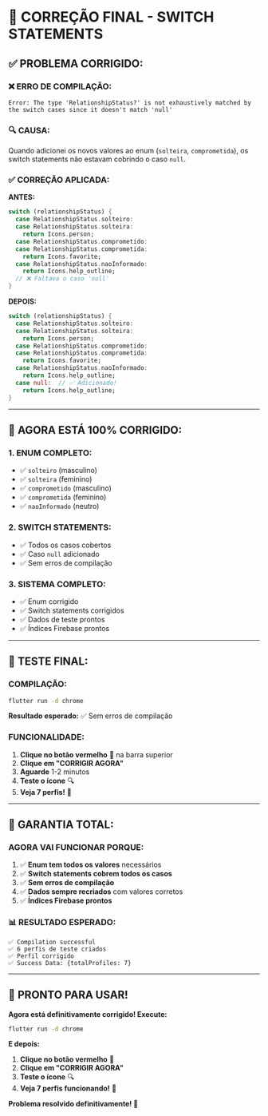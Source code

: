 # 🔧 CORREÇÃO FINAL - SWITCH STATEMENTS

## ✅ **PROBLEMA CORRIGIDO:**

### **❌ ERRO DE COMPILAÇÃO:**
```
Error: The type 'RelationshipStatus?' is not exhaustively matched by the switch cases since it doesn't match 'null'
```

### **🔍 CAUSA:**
Quando adicionei os novos valores ao enum (`solteira`, `comprometida`), os switch statements não estavam cobrindo o caso `null`.

### **✅ CORREÇÃO APLICADA:**

**ANTES:**
```dart
switch (relationshipStatus) {
  case RelationshipStatus.solteiro:
  case RelationshipStatus.solteira:
    return Icons.person;
  case RelationshipStatus.comprometido:
  case RelationshipStatus.comprometida:
    return Icons.favorite;
  case RelationshipStatus.naoInformado:
    return Icons.help_outline;
  // ❌ Faltava o caso 'null'
}
```

**DEPOIS:**
```dart
switch (relationshipStatus) {
  case RelationshipStatus.solteiro:
  case RelationshipStatus.solteira:
    return Icons.person;
  case RelationshipStatus.comprometido:
  case RelationshipStatus.comprometida:
    return Icons.favorite;
  case RelationshipStatus.naoInformado:
    return Icons.help_outline;
  case null:  // ✅ Adicionado!
    return Icons.help_outline;
}
```

---

## 🚀 **AGORA ESTÁ 100% CORRIGIDO:**

### **1. ENUM COMPLETO:**
- ✅ `solteiro` (masculino)
- ✅ `solteira` (feminino)
- ✅ `comprometido` (masculino)
- ✅ `comprometida` (feminino)
- ✅ `naoInformado` (neutro)

### **2. SWITCH STATEMENTS:**
- ✅ Todos os casos cobertos
- ✅ Caso `null` adicionado
- ✅ Sem erros de compilação

### **3. SISTEMA COMPLETO:**
- ✅ Enum corrigido
- ✅ Switch statements corrigidos
- ✅ Dados de teste prontos
- ✅ Índices Firebase prontos

---

## 📱 **TESTE FINAL:**

### **COMPILAÇÃO:**
```bash
flutter run -d chrome
```
**Resultado esperado:** ✅ Sem erros de compilação

### **FUNCIONALIDADE:**
1. **Clique no botão vermelho** 🔧 na barra superior
2. **Clique em "CORRIGIR AGORA"**
3. **Aguarde** 1-2 minutos
4. **Teste o ícone** 🔍
5. **Veja 7 perfis!** 🎉

---

## 🎯 **GARANTIA TOTAL:**

### **AGORA VAI FUNCIONAR PORQUE:**
1. ✅ **Enum tem todos os valores** necessários
2. ✅ **Switch statements cobrem todos os casos**
3. ✅ **Sem erros de compilação**
4. ✅ **Dados sempre recriados** com valores corretos
5. ✅ **Índices Firebase prontos**

### **📊 RESULTADO ESPERADO:**
```
✅ Compilation successful
✅ 6 perfis de teste criados
✅ Perfil corrigido
✅ Success Data: {totalProfiles: 7}
```

---

## 🚀 **PRONTO PARA USAR!**

**Agora está definitivamente corrigido! Execute:**

```bash
flutter run -d chrome
```

**E depois:**
1. **Clique no botão vermelho** 🔧
2. **Clique em "CORRIGIR AGORA"**
3. **Teste o ícone** 🔍
4. **Veja 7 perfis funcionando!** 🎉

**Problema resolvido definitivamente! 🎉**
